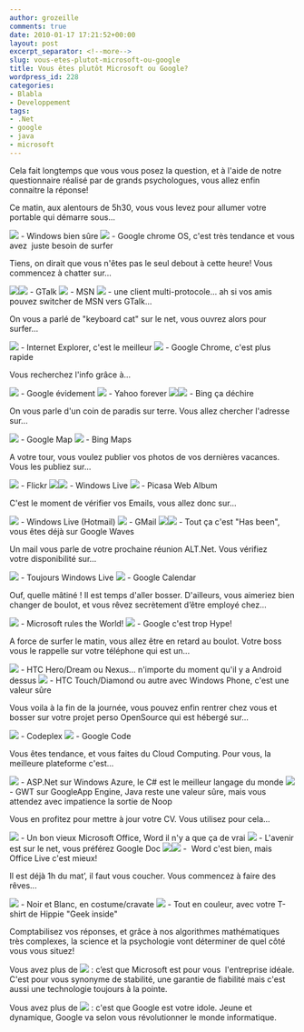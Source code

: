 ```yaml
---
author: grozeille
comments: true
date: 2010-01-17 17:21:52+00:00
layout: post
excerpt_separator: <!--more-->
slug: vous-etes-plutot-microsoft-ou-google
title: Vous êtes plutôt Microsoft ou Google?
wordpress_id: 228
categories:
- Blabla
- Developpement
tags:
- .Net
- google
- java
- microsoft
---
```


Cela fait longtemps que vous vous posez la question, et à l'aide de notre questionnaire réalisé par de grands psychologues, vous allez enfin connaitre la réponse!

Ce matin, aux alentours de 5h30, vous vous levez pour allumer votre portable qui démarre sous...

[![](http://grozeille.files.wordpress.com/2010/01/circle1.png)](http://grozeille.files.wordpress.com/2010/01/circle1.png) - Windows bien sûre
[![](http://grozeille.files.wordpress.com/2010/01/square.png)](http://grozeille.files.wordpress.com/2010/01/square.png) - Google chrome OS, c'est très tendance et vous avez  juste besoin de surfer

Tiens, on dirait que vous n'êtes pas le seul debout à cette heure! Vous commencez à chatter sur...

[![](http://grozeille.files.wordpress.com/2010/01/square.png)](http://grozeille.files.wordpress.com/2010/01/square.png)[![](http://grozeille.files.wordpress.com/2010/01/square.png)](http://grozeille.files.wordpress.com/2010/01/square.png) - GTalk
[![](http://grozeille.files.wordpress.com/2010/01/circle1.png)](http://grozeille.files.wordpress.com/2010/01/circle1.png) - MSN
[![](http://grozeille.files.wordpress.com/2010/01/square.png)](http://grozeille.files.wordpress.com/2010/01/square.png) - une client multi-protocole... ah si vos amis pouvez switcher de MSN vers GTalk...

On vous a parlé de "keyboard cat" sur le net, vous ouvrez alors pour surfer...

[![](http://grozeille.files.wordpress.com/2010/01/circle1.png)](http://grozeille.files.wordpress.com/2010/01/circle1.png) - Internet Explorer, c'est le meilleur
[![](http://grozeille.files.wordpress.com/2010/01/square.png)](http://grozeille.files.wordpress.com/2010/01/square.png) - Google Chrome, c'est plus rapide

Vous recherchez l'info grâce à...

[![](http://grozeille.files.wordpress.com/2010/01/square.png)](http://grozeille.files.wordpress.com/2010/01/square.png) - Google évidement
[![](http://grozeille.files.wordpress.com/2010/01/circle1.png)](http://grozeille.files.wordpress.com/2010/01/circle1.png) - Yahoo forever
[![](http://grozeille.files.wordpress.com/2010/01/circle1.png)](http://grozeille.files.wordpress.com/2010/01/circle1.png)[![](http://grozeille.files.wordpress.com/2010/01/circle1.png)](http://grozeille.files.wordpress.com/2010/01/circle1.png) - Bing ça déchire

On vous parle d'un coin de paradis sur terre. Vous allez chercher l'adresse sur...

[![](http://grozeille.files.wordpress.com/2010/01/square.png)](http://grozeille.files.wordpress.com/2010/01/square.png) - Google Map
[![](http://grozeille.files.wordpress.com/2010/01/circle1.png)](http://grozeille.files.wordpress.com/2010/01/circle1.png) - Bing Maps

A votre tour, vous voulez publier vos photos de vos dernières vacances. Vous les publiez sur...

[![](http://grozeille.files.wordpress.com/2010/01/circle1.png)](http://grozeille.files.wordpress.com/2010/01/circle1.png) - Flickr
[![](http://grozeille.files.wordpress.com/2010/01/circle1.png)](http://grozeille.files.wordpress.com/2010/01/circle1.png)[![](http://grozeille.files.wordpress.com/2010/01/circle1.png)](http://grozeille.files.wordpress.com/2010/01/circle1.png) - Windows Live
[![](http://grozeille.files.wordpress.com/2010/01/square.png)](http://grozeille.files.wordpress.com/2010/01/square.png) - Picasa Web Album

C'est le moment de vérifier vos Emails, vous allez donc sur...

[![](http://grozeille.files.wordpress.com/2010/01/circle1.png)](http://grozeille.files.wordpress.com/2010/01/circle1.png) - Windows Live (Hotmail)
[![](http://grozeille.files.wordpress.com/2010/01/square.png)](http://grozeille.files.wordpress.com/2010/01/square.png) - GMail
[![](http://grozeille.files.wordpress.com/2010/01/square.png)](http://grozeille.files.wordpress.com/2010/01/square.png)[![](http://grozeille.files.wordpress.com/2010/01/square.png)](http://grozeille.files.wordpress.com/2010/01/square.png) - Tout ça c'est "Has been", vous êtes déjà sur Google Waves

Un mail vous parle de votre prochaine réunion ALT.Net. Vous vérifiez votre disponibilité sur...

[![](http://grozeille.files.wordpress.com/2010/01/circle1.png)](http://grozeille.files.wordpress.com/2010/01/circle1.png) - Toujours Windows Live
[![](http://grozeille.files.wordpress.com/2010/01/square.png)](http://grozeille.files.wordpress.com/2010/01/square.png) - Google Calendar

Ouf, quelle mâtiné ! Il est temps d'aller bosser. D'ailleurs, vous aimeriez bien changer de boulot, et vous rêvez secrètement d’être employé chez...

[![](http://grozeille.files.wordpress.com/2010/01/circle1.png)](http://grozeille.files.wordpress.com/2010/01/circle1.png) - Microsoft rules the World!
[![](http://grozeille.files.wordpress.com/2010/01/square.png)](http://grozeille.files.wordpress.com/2010/01/square.png) - Google c'est trop Hype!

A force de surfer le matin, vous allez être en retard au boulot. Votre boss vous le rappelle sur votre téléphone qui est un...

[![](http://grozeille.files.wordpress.com/2010/01/square.png)](http://grozeille.files.wordpress.com/2010/01/square.png) - HTC Hero/Dream ou Nexus... n'importe du moment qu'il y a Android dessus
[![](http://grozeille.files.wordpress.com/2010/01/circle1.png)](http://grozeille.files.wordpress.com/2010/01/circle1.png) - HTC Touch/Diamond ou autre avec Windows Phone, c'est une valeur sûre

Vous voila à la fin de la journée, vous pouvez enfin rentrer chez vous et bosser sur votre projet perso OpenSource qui est hébergé sur...

[![](http://grozeille.files.wordpress.com/2010/01/circle1.png)](http://grozeille.files.wordpress.com/2010/01/circle1.png) - Codeplex
[![](http://grozeille.files.wordpress.com/2010/01/square.png)](http://grozeille.files.wordpress.com/2010/01/square.png) - Google Code

Vous êtes tendance, et vous faites du Cloud Computing. Pour vous, la meilleure plateforme c'est...

[![](http://grozeille.files.wordpress.com/2010/01/circle1.png)](http://grozeille.files.wordpress.com/2010/01/circle1.png) - ASP.Net sur Windows Azure, le C# est le meilleur langage du monde
[![](http://grozeille.files.wordpress.com/2010/01/square.png)](http://grozeille.files.wordpress.com/2010/01/square.png) - GWT sur GoogleApp Engine, Java reste une valeur sûre, mais vous attendez avec impatience la sortie de Noop

Vous en profitez pour mettre à jour votre CV. Vous utilisez pour cela...

[![](http://grozeille.files.wordpress.com/2010/01/circle1.png)](http://grozeille.files.wordpress.com/2010/01/circle1.png) - Un bon vieux Microsoft Office, Word il n'y a que ça de vrai
[![](http://grozeille.files.wordpress.com/2010/01/square.png)](http://grozeille.files.wordpress.com/2010/01/square.png) - L'avenir est sur le net, vous préférez Google Doc
[![](http://grozeille.files.wordpress.com/2010/01/circle1.png)](http://grozeille.files.wordpress.com/2010/01/circle1.png)[![](http://grozeille.files.wordpress.com/2010/01/circle1.png)](http://grozeille.files.wordpress.com/2010/01/circle1.png) -  Word c'est bien, mais Office Live c'est mieux!

Il est déjà 1h du mat’, il faut vous coucher. Vous commencez à faire des rêves...

[![](http://grozeille.files.wordpress.com/2010/01/circle1.png)](http://grozeille.files.wordpress.com/2010/01/circle1.png) - Noir et Blanc, en costume/cravate
[![](http://grozeille.files.wordpress.com/2010/01/square.png)](http://grozeille.files.wordpress.com/2010/01/square.png) - Tout en couleur, avec votre T-shirt de Hippie "Geek inside"

Comptabilisez vos réponses, et grâce à nos algorithmes mathématiques très complexes, la science et la psychologie vont déterminer de quel côté vous vous situez!

<!--more-->

Vous avez plus de [![](http://grozeille.files.wordpress.com/2010/01/circle1.png)](http://grozeille.files.wordpress.com/2010/01/circle1.png) : c’est que Microsoft est pour vous  l'entreprise idéale. C'est pour vous synonyme de stabilité, une garantie de fiabilité mais c'est aussi une technologie toujours à la pointe.

Vous avez plus de [![](http://grozeille.files.wordpress.com/2010/01/square.png)](http://grozeille.files.wordpress.com/2010/01/square.png) : c'est que Google est votre idole. Jeune et dynamique, Google va selon vous révolutionner le monde informatique.
